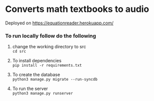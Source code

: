 # Converts math textbooks to audio

Deployed on https://equationreader.herokuapp.com/

### To run locally follow do the following
1. change the working directory to src  
`cd src`


2. To install dependencies  
`pip install -r requirements.txt`


3. To create the database  
`python3 manage.py migrate --run-syncdb`


4. To run the server  
`python3 manage.py runserver`